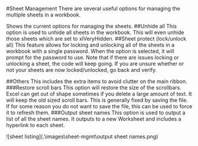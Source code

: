 #Sheet Management
There are several useful options for managing the multiple sheets in a workbook.

Shows the current options for managing the sheets.
##Unhide all
This option is used to unhide all sheets in the workbook.  This will even unhide those sheets which are set to xlVeryHidden.
##Sheet protect (lock/unlock all)
This feature allows for locking and unlocking all of the sheets in a workbook with a single password.  When the option is selected, it will prompt for the password to use.  Note that if there are issues locking or unlocking a sheet, the code will keep going.  If you are unsure whether or not your sheets are now locked/unlocked, go back and verify.

##Others
This includes the extra items to avoid clutter on the main ribbon.
###Restore scroll bars
This option will restore the size of the scrollbars.  Excel can get out of shape sometimes if you delete a large amount of text.  It will keep the old sized scroll bars.  This is generally fixed by saving the file.  If for some reason you do not want to save the file, this can be used to force it to refresh them.
###Output sheet names
This option is used to output a list of all the sheet names. It outputs to a new Worksheet and includes a hyperlink to each sheet.

![sheet listing](.\images\sheet-mgmt\output sheet names.png)
